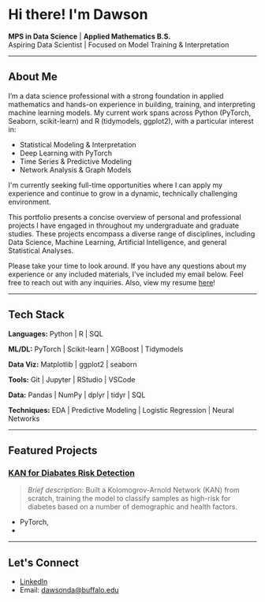 # Hi there! I'm Dawson

**MPS in Data Science** | **Applied Mathematics B.S.**  
Aspiring Data Scientist | Focused on Model Training & Interpretation

---

## About Me

I’m a data science professional with a strong foundation in applied mathematics and hands-on experience in building, training, and interpreting machine learning models. My current work spans across Python (PyTorch, Seaborn, scikit-learn) and R (tidymodels, ggplot2), with a particular interest in:

- Statistical Modeling & Interpretation  
- Deep Learning with PyTorch  
- Time Series & Predictive Modeling  
- Network Analysis & Graph Models  

I'm currently seeking full-time opportunities where I can apply my experience and continue to grow in a dynamic, technically challenging environment.

This portfolio presents a concise overview of personal and professional projects I have engaged in throughout my undergraduate and graduate studies. These projects encompass a diverse range of disciplines, including Data Science, Machine Learning, Artificial Intelligence, and general Statistical Analyses.

Please take your time to look around. If you have any questions about my experience or any included materials, I've included my email below. Feel free to reach out with any inquiries. Also, view my resume [here](https://github.com/ddamuth19/ddamuth19/blob/c07cf3e43173b9b501143ee149f0d26b85918ab6/Damuth_Resume_Aug25.pdf)!

---

## Tech Stack

**Languages:** Python | R | SQL  

**ML/DL:** PyTorch | Scikit-learn | XGBoost | Tidymodels  

**Data Viz:** Matplotlib | ggplot2 | seaborn  

**Tools:** Git | Jupyter | RStudio | VSCode  

**Data:** Pandas | NumPy | dplyr | tidyr | SQL

**Techniques:** EDA | Predictive Modeling | Logistic Regression | Neural Networks

---

## Featured Projects

### [KAN for Diabates Risk Detection](https://github.com/ddamuth19/Professional-Portfolio/tree/304eae3c699cf8a29fe318d7a82e57a214cdc12d/KAN_Proj)
> *Brief description*: Built a Kolomogrov-Arnold Network (KAN) from scratch, training the model to classify samples as high-risk for diabetes based on a number of demographic and health factors.

- PyTorch,  
- 

---

## Let's Connect

- [LinkedIn](https://www.linkedin.com/in/dawson-damuth-003313271)  
- Email: dawsonda@buffalo.edu 



